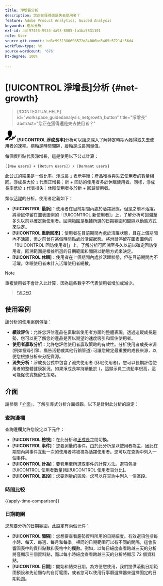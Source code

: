 ```yaml
---
title: 淨增長分析
description: 您正在獲得還是失去使用者？
feature: Adobe Product Analytics, Guided Analysis
keywords: 產品分析
exl-id: a4f97458-9934-4a98-8005-fa1ba7831101
role: User
source-git-commit: bd8c9951386608572d84006bd5465e57214c56d4
workflow-type: ht
source-wordcount: '676'
ht-degree: 100%

---
```


# [!UICONTROL 淨增長]分析 {#net-growth}

<!-- markdownlint-disable MD034 -->

>[!CONTEXTUALHELP]
>id="workspace_guidedanalysis_netgrowth_button"
>title="淨增長"
>abstract="您正在獲得還是失去使用者？"

<!-- markdownlint-enable MD034 -->

![NetGrowth](/help/assets/icons/NetGrowth.svg) **[!UICONTROL 淨成長率]**&#x200B;分析可以讓您深入了解特定時期內獲得或失去使用者的速率。橫軸是時間間隔，縱軸是成長測量值。

每個資料點代表淨增長，這是使用以下公式計算：

`([New users] + [Return users]) / [Dormant users]`

此公式的結果是一個比率。淨成長 `1` 表示平衡；產品獲得與失去使用者的數量相同。淨成長大於 `1` 代表正增長；新 + 回訪的使用者多於休眠使用者。同樣，淨成長率低於 `1` 代表損失；休眠使用者多於新 + 回歸使用者。

類似[活躍](active-growth.md)的分析，使用者定義如下：

* **[!UICONTROL 最新]**：使用者在目前期間內處於活躍狀態，但是之前不活躍。將滑鼠停留在圖表圖例的「[!UICONTROL 新使用者]」上，了解分析可回溯至多久以前以確定新使用者。回溯範圍是根據所選的日期範圍和間隔以動態方式來決定。
* **[!UICONTROL 重新回來]**：使用者在目前期間內處於活躍狀態，且在上個期間內不活躍，但之前曾在某個時間點處於活躍狀態。將滑鼠停留在圖表圖例的「[!UICONTROL 回訪使用者]」上，了解分析可回溯至多久以前以確定回訪使用者。回溯範圍是根據所選的日期範圍和間隔以動態方式來決定。
* **[!UICONTROL 休眠]**：使用者在上個期間內處於活躍狀態，但在目前期間內不活躍。休眠使用者未計入活躍使用者總數。

>[!NOTE]
>
>重複使用者不會計入此計算，因為這些數字不代表使用者增加或減少。

>[!VIDEO](https://video.tv.adobe.com/v/3423459/?quality=12&learn=on&captions=chi_hant)


## 使用案例

該分析的使用案例包括：

* **績效評估**：允許您評估產品在贏取新使用者方面的整體表現。透過追蹤成長趨勢，您可以更了解您的產品是否以期望的速度吸引和留住使用者。
* **使用者贏取分析**：允許您評估使用者贏取策略的有效性。分析使用者成長來源 (例如搜尋引擎、廣告活動或其他行銷管道) 可讓您確定最重要的成長來源，以便您根據分析來分配資源。
* **流失分析**：淨成長公式中包含了流失使用者 (休眠使用者)。您可以長期評估使用者的整體健康狀況。如果淨成長率持續低於 `1`，這顯示員工流動率很高，這可能促使實施留任策略。

## 介面

請參閱「[介面](../overview.md#interface)」，了解引導式分析介面概觀。以下是針對此分析的設定：

### 查詢邊欄

查詢邊欄允許您設定以下元件：

* **[!UICONTROL 檢視]**：在此分析和[正成長](active-growth.md)之間切換。
* **[!UICONTROL 事件]**：您要測量的事件。由於此分析是以使用者為主，因此在期間內與事件互動一次的使用者將被視為活躍使用者。您可以在查詢中列入一個事件。
* **[!UICONTROL 計為]**：要套用至所選取事件的計算方法。選項包括[!UICONTROL 使用者數量]和[!UICONTROL 使用者百分比]。
* **[!UICONTROL 區段]**：您要測量的區段。您可以在查詢中列入一個區段。

### 時間比較

{{apply-time-comparison}}

### 日期範圍

您想要分析的日期範圍。此設定有兩個元件：

* **[!UICONTROL 間隔]**：您想要查看趨勢資料所用的日期細度。有效選項包括每小時、每天、每週、每月和每季。相同的日期範圍可以有不同的間隔，這會影響圖表中的資料點數和表格中的欄數。例如，以每日細度查看跨越三天的分析將僅顯示三個資料點，而以每小時細度查看跨越三天的分析將顯示 72 個資料點。
* **[!UICONTROL 日期]**：開始和結束日期。為方便您使用，我們提供滾動日期範圍預設和先前儲存的自訂範圍，或者您可以使用行事曆選擇器來選擇固定的日期範圍。

<!-- 
## Example

See below for an example of the analysis.

![Net growth compare](../assets/net-growth-compare.png)

-->
